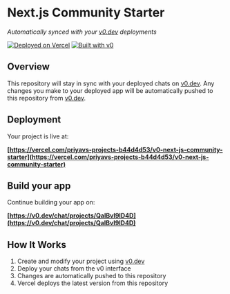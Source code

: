 # Next.js Community Starter

*Automatically synced with your [v0.dev](https://v0.dev) deployments*

[![Deployed on Vercel](https://img.shields.io/badge/Deployed%20on-Vercel-black?style=for-the-badge&logo=vercel)](https://vercel.com/priyavs-projects-b44d4d53/v0-next-js-community-starter)
[![Built with v0](https://img.shields.io/badge/Built%20with-v0.dev-black?style=for-the-badge)](https://v0.dev/chat/projects/QalBvl9lD4D)

## Overview

This repository will stay in sync with your deployed chats on [v0.dev](https://v0.dev).
Any changes you make to your deployed app will be automatically pushed to this repository from [v0.dev](https://v0.dev).

## Deployment

Your project is live at:

**[https://vercel.com/priyavs-projects-b44d4d53/v0-next-js-community-starter](https://vercel.com/priyavs-projects-b44d4d53/v0-next-js-community-starter)**

## Build your app

Continue building your app on:

**[https://v0.dev/chat/projects/QalBvl9lD4D](https://v0.dev/chat/projects/QalBvl9lD4D)**

## How It Works

1. Create and modify your project using [v0.dev](https://v0.dev)
2. Deploy your chats from the v0 interface
3. Changes are automatically pushed to this repository
4. Vercel deploys the latest version from this repository